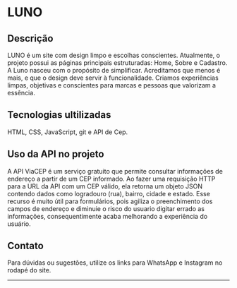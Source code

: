 # LUNO

## Descrição

LUNO é um site com design limpo e escolhas conscientes. Atualmente, o projeto possui as páginas principais estruturadas: Home, Sobre e Cadastro.
A Luno nasceu com o propósito de simplificar. Acreditamos que menos é mais,
e que o design deve servir à funcionalidade.
 Criamos experiências limpas, objetivas e conscientes para marcas e pessoas que valorizam a essência.

## Tecnologias ultilizadas 

HTML, CSS, JavaScript, git e API de Cep.

## Uso da API no projeto 

A API ViaCEP é um serviço gratuito que permite consultar informações de endereço a partir de um CEP informado. Ao fazer uma requisição HTTP para a URL da API com um CEP válido, ela retorna um objeto JSON contendo dados como logradouro (rua), bairro, cidade e estado.
Esse recurso é muito útil para formulários, pois agiliza o preenchimento dos campos de endereço e diminuie o risco do usuario digitar errado as informações, consequentimente acaba melhorando a experiência do usuário.
## Contato

Para dúvidas ou sugestões, utilize os links para WhatsApp e Instagram no rodapé do site.

---

